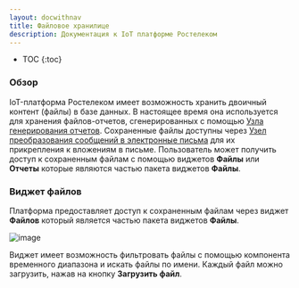 ```yaml
---
layout: docwithnav
title: Файловое хранилице
description: Документация к IoT платформе Ростелеком
---
```


* TOC
{:toc}

### Обзор

IoT-платформа Ростелеком имеет возможность хранить двоичный контент (файлы) в базе данных. В настоящее время она используется для хранения файлов-отчетов, сгенерированных c помощью [Узла генерирования отчетов](/docs/user-guide/rule-engine-2-0/pe/action-nodes/#generate-report-node).
Сохраненные файлы доступны через [Узел преобразования сообщений в электронные письма](/docs/user-guide/rule-engine-2-0/external-nodes/#send-email-node) для их прикрепления к вложениям в письме.
Пользователь может получить доступ к сохраненным файлам с помощью виджетов **Файлы** или **Отчеты** которые являются частью пакета виджетов **Файлы**.   

### Виджет файлов

Платформа предоставляет доступ к сохраненным файлам через виджет **Файлов** который является частью пакета виджетов **Файлы**.

![image](/images/user-guide/ui/file-storage-files-widget.png)
 
Виджет имеет возможность фильтровать файлы с помощью компонента временного диапазона и искать файлы по имени.
Каждый файл можно загрузить, нажав на кнопку **Загрузить файл**.
